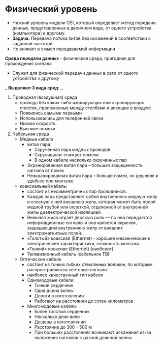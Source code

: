 # Физический уровень

*   Нижний уровень модели OSI, который определяет метод передачи данных, представленных в двоичном виде, от одного устройства (компьютера) к другому.
*    **Задача:** Передача потока битов без искажений в соответствии с заданной частотой
*   Не вникает в смысл передаваемой информации

 **Среда передачи данных** \- физическая среда, пригодная для прохождения сигнала

*   Служит для физической передачи данных в сети от одного устройства к другому

 _ **Выделяют 3 вида сред:** _ 

1.  Проводная (воздушная) среда
    *   провода без каких-либо изолирующих или экранирующих оплеток, проложенные между столбами и висящие в воздухе
    *   Появились самыми первыми
    *   Использовались для телефонной связи
    *   Низкая скорость
    *   Высокие помехи
2.  Кабельная среда
    *   Медные кабели
        *   витая пара:
            *   Скрученная пара медных проводов
            *   Скручивание снижает помехи
            *   В одном кабеле несколько скрученных пар
        *   Экранированная витая пара – большая защищенность сигнала от помех
        *   Неэкранированная витая пара – больше помех, но дешевле и удобнее при монтаже
    *   коаксиальный кабель:
        *   состоит из несимметричных пар проводников.
        *   Каждая пара представляет собой внутреннюю медную жилу и соосную с ней внешнюю жилу, которая может быть полой медной трубой или оплеткой, отделенной от внутренней жилы диэлектрической изоляцией.
        *   Внешняя жила играет двоякую роль — по ней передаются информационные сигналы и она является экраном, защищающим внутреннюю жилу от внешних электромагнитных полей.
        *   «Толстый» коаксиал (Ethernet) - хорошие механические и электрические характеристики, сложность монтажа
        *   «Тонкий» коаксиал (Ethernet) (наоборот)
        *   Телевизионный кабель (кабельное ТВ)
    *   Оптические кабели
        *   состоит из тонких гибких стеклянных волокон, по которым распространяются световые сигналы
        *   наиболее качественный тип кабеля
        *   Одномодовые кабели:
            *   Тонкий сердечник
            *   Одна длина волны
            *   Дороги в изготовлении
            *   Работают на расстоянии до сотен километров
        *   Многомодовые кабели:
            *   Более толстый сердечник
            *   Несколько длин волн
            *   Дешевы в изготовлении
            *   Расстояние до 300 – 500 м
            *   При больших расстояниях возникают искажения из-за наложения сигналов с разной длинной волны